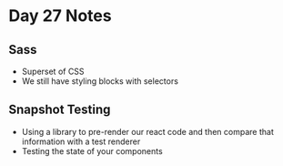 # Day 27 Notes

## Sass

- Superset of CSS
- We still have styling blocks with selectors

## Snapshot Testing

- Using a library to pre-render our react code and then compare that information with a test renderer
- Testing the state of your components
